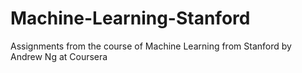 # Machine-Learning-Stanford
Assignments from the course of Machine Learning from Stanford by Andrew Ng at Coursera
